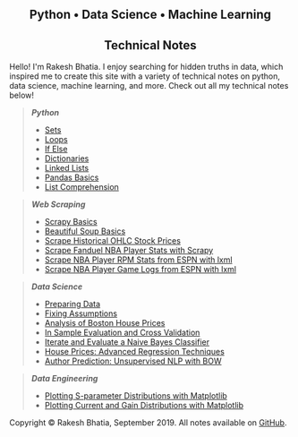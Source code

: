 ## <center>Python • Data Science • Machine Learning</center>
## <center>Technical Notes</center>

Hello! I'm Rakesh Bhatia. I enjoy searching for hidden truths in data, which inspired me to create this site with a variety of technical notes on python, data science, machine learning, and more. Check out all my technical notes below!

> **_Python_**
> - [Sets](https://rakeshbhatia.github.io/notes/content/python/sets)
> - [Loops](https://rakeshbhatia.github.io/notes/content/python/loops)
> - [If Else](https://rakeshbhatia.github.io/notes/content/python/if_else)
> - [Dictionaries](https://rakeshbhatia.github.io/notes/content/python/dictionaries)
> - [Linked Lists](https://rakeshbhatia.github.io/notes/content/python/linked_lists)
> - [Pandas Basics](https://rakeshbhatia.github.io/notes/content/python/pandas_basics)
> - [List Comprehension](https://rakeshbhatia.github.io/notes/content/python/list_comprehension)

> **_Web Scraping_**
> - [Scrapy Basics](https://rakeshbhatia.github.io/notes/content/web_scraping/scrapy_basics)
> - [Beautiful Soup Basics](https://rakeshbhatia.github.io/notes/content/web_scraping/beautiful_soup_basics)
> - [Scrape Historical OHLC Stock Prices](https://rakeshbhatia.github.io/notes/content/web_scraping/scrape_historical_ohlc_stock_prices)
> - [Scrape Fanduel NBA Player Stats with Scrapy](https://rakeshbhatia.github.io/notes/content/web_scraping/scrape_fanduel_nba_player_stats_with_scrapy)
> - [Scrape NBA Player RPM Stats from ESPN with lxml](https://rakeshbhatia.github.io/notes/content/web_scraping/scrape_nba_player_rpm_stats_from_espn_with_lxml)
> - [Scrape NBA Player Game Logs from ESPN with lxml](https://rakeshbhatia.github.io/notes/content/web_scraping/scrape_nba_player_game_logs_from_espn_with_lxml)

> **_Data Science_**
> - [Preparing Data](https://rakeshbhatia.github.io/notes/content/data_science/preparing_data)
> - [Fixing Assumptions](https://rakeshbhatia.github.io/notes/content/data_science/fixing_assumptions)
> - [Analysis of Boston House Prices](https://rakeshbhatia.github.io/notes/content/data_science/analysis_of_boston_house_prices)
> - [In Sample Evaluation and Cross Validation](https://rakeshbhatia.github.io/notes/content/data_science/in_sample_evaluation_and_cross_validation)
> - [Iterate and Evaluate a Naive Bayes Classifier](https://rakeshbhatia.github.io/notes/content/data_science/iterate_and_evaluate_a_naive_bayes_classifier)
> - [House Prices: Advanced Regression Techniques](https://rakeshbhatia.github.io/notes/content/data_science/house_prices_advanced_regression_techniques)
> - [Author Prediction: Unsupervised NLP with BOW](https://rakeshbhatia.github.io/notes/content/data_science/author_prediction_unsupervised_nlp_with_bow)

> **_Data Engineering_**
> - [Plotting S-parameter Distributions with Matplotlib](https://rakeshbhatia.github.io/notes/content/data_engineering/plotting_s_parameter_distributions_with_matplotlib)
> - [Plotting Current and Gain Distributions with Matplotlib](https://rakeshbhatia.github.io/notes/content/data_engineering/plotting_current_and_gain_distributions_with_matplotlib)

Copyright © Rakesh Bhatia, September 2019. All notes available on [GitHub](https://github.com/rakeshbhatia/notes).

